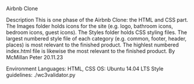 Airbnb Clone

Description
This is one phase of the Airbnb Clone: the HTML and CSS part. The Images folder holds icons for the site (e.g. logo, bathroom icons, bedroom icons, guest icons). The Styles folder holds CSS styling files. The largest numbered style file of each category (e.g. common, footer, header, places) is most relevant to the finished product. The highlest numbered index.html file is likewise the most relevant to the finished product. By McMillan Peter 20.11.23

Environment
Languages: HTML, CSS
OS: Ubuntu 14.04 LTS
Style guidelines: ./wc3validator.py
